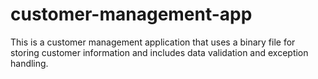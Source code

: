 # customer-management-app
This is a customer management application that uses a binary file for storing customer information and includes data validation and exception handling.
